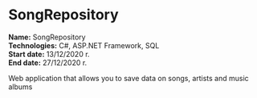 # SongRepository

<b>Name:</b> SongRepository<br>
<b>Technologies:</b> C#, ASP.NET Framework, SQL<br>
<b>Start date:</b> 13/12/2020 r.<br>
<b>End date:</b> 27/12/2020 r.</br>

Web application that allows you to save data on songs, artists and music albums<br>
